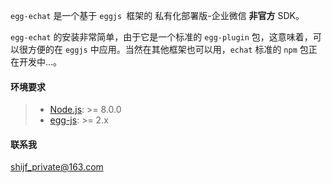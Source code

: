 `egg-echat` 是一个基于 `eggjs `框架的 私有化部署版-企业微信 **非官方** SDK。

`egg-echat` 的安装非常简单，由于它是一个标准的 `egg-plugin` 包，这意味着，可以很方便的在 `eggjs` 中应用。当然在其他框架也可以用，`echat` 标准的  `npm` 包正在开发中...。


#### 环境要求
> - [Node.js](https://nodejs.org/zh-cn/):  >= 8.0.0
> - [egg-js](http://php.net/manual/en/book.curl.php):  >= 2.x

#### 联系我

shijf_private@163.com